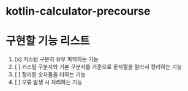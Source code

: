 # kotlin-calculator-precourse

# 구현할 기능 리스트

1. [x] 커스텀 구분자 유무 파악하는 기능
2. [ ] 커스텀 구분자와 기본 구분자를 기준으로 문자열을 잘라서 정리하는 기능
3. [ ] 정리된 숫자들을 더하는 기능
4. [ ] 오류 발생 시 처리하는 기능